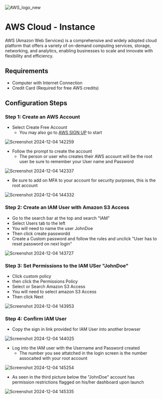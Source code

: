 <p align="center">
       
![AWS_logo_new](https://github.com/user-attachments/assets/a7a389ae-0c58-4096-afdf-d0586aaa44e3)

   

</p>

<h1>AWS Cloud - Instance </h1>
AWS (Amazon Web Services) is a comprehensive and widely adopted cloud platform that offers a variety of on-demand computing services, storage, networking, and analytics, enabling businesses to scale and innovate with flexibility and efficiency.

<h2>Requirements</h2>

- Computer with Internet Connection
- Credit Card (Required for free AWS credits)

<h2>Configuration Steps</h2>


<h3>Step 1: Create an AWS Account</h3>

- Select Create Free Account
     - You may also go to [AWS SIGN UP](https://signin.aws.amazon.com/signup?request_type=register) to start

![Screenshot 2024-12-04 142259](https://github.com/user-attachments/assets/5ae5b053-3370-4f82-b671-da116523074d)

- Follow the prompt to create the account 
     - The person or user who creates their AWS account will be the root user be sure to remember your User name and Password
    
![Screenshot 2024-12-04 142337](https://github.com/user-attachments/assets/da87ee2d-51e7-4ffb-8369-33b768ed253f)

 - Be sure to add on MFA to your account for security purposes, this is the root account


![Screenshot 2024-12-04 144332](https://github.com/user-attachments/assets/d9c5f22c-70f1-4afe-ba87-7aa29c934c2b)






<h3>Step 2: Create an IAM User with Amazon S3 Access</h3>

- Go to the search bar at the top and search "IAM"
- Select Users tab to the left 
- You will need to name the user JohnDoe 
- Then click create passwordd
-  Create a Custom password and follow the rules and unclick "User has to reset password on next login" 

 
![Screenshot 2024-12-04 143727](https://github.com/user-attachments/assets/fe05ddf6-bafa-43a4-9ef8-0cad535fc875)





<h3>Step 3: Set Permissions to the IAM USer "JohnDoe" </h3>

- Click custom policy
- then click the Permissions Policy
- Select or Search Amazon S3 Access 
- You will need to select amazon S3 Access
- Then click Next 
 

![Screenshot 2024-12-04 143953](https://github.com/user-attachments/assets/d636cb79-6e74-4a8b-b859-0fb763253c10)

<h3>Step 4: Confirm IAM User</h3>
     
- Copy the sign in link provided for IAM User into another browser 

![Screenshot 2024-12-04 144025](https://github.com/user-attachments/assets/962700ee-03ea-4240-9961-83db19d8fb90)

- Log into the IAM user with the Username and Password created
    - The number you see attatched in the login screen is the number assocaited with your root account 

![Screenshot 2024-12-04 145254](https://github.com/user-attachments/assets/8589c3a8-f924-461d-a997-695276fa8a55)

- As seen in the third picture below the "JohnDoe" account has permission restrictions flagged on his/her dashboard upon launch

![Screenshot 2024-12-04 145335](https://github.com/user-attachments/assets/5bfff862-501b-48ce-b18a-97467e75497a)


